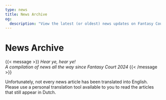 ```yaml
---
type: news
title: News Archive
og:
  description: "View the latest (or oldest) news updates on Fantasy Court!"
---
```


# News Archive
{{< message >}}
  _Hear ye, hear ye!_ \
  _A compilation of news all the way since Fantasy Court 2024_
{{< /message >}}

Unfortunately, not every news article has been translated into English. Please use a personal translation tool available to you to read the articles that still appear in Dutch.
<br>
